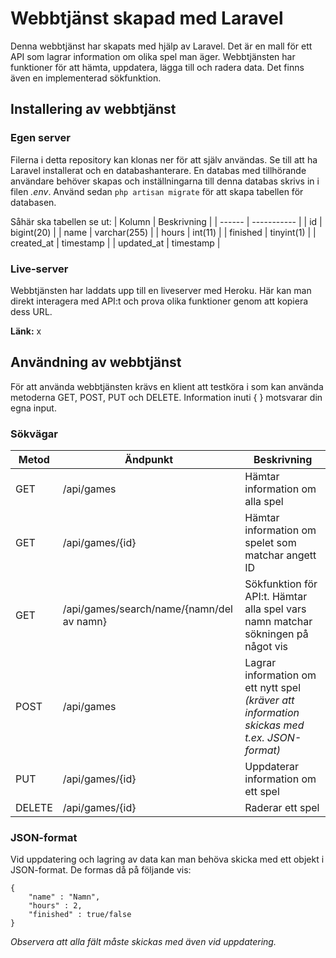 # Webbtjänst skapad med Laravel
Denna webbtjänst har skapats med hjälp av Laravel. Det är en mall för ett API som lagrar information om olika spel man äger.
Webbtjänsten har funktioner för att hämta, uppdatera, lägga till och radera data. Det finns även en implementerad sökfunktion.

## Installering av webbtjänst

### Egen server
Filerna i detta repository kan klonas ner för att själv användas. Se till att ha Laravel installerat och en databashanterare. En databas med tillhörande användare
behöver skapas och inställningarna till denna databas skrivs in i filen *.env*. Använd sedan `php artisan migrate` för att skapa tabellen för databasen.

Såhär ska tabellen se ut:
| Kolumn | Beskrivning |
| ------ | ----------- |
| id | bigint(20) |
| name | varchar(255) |
| hours | int(11) |
| finished | tinyint(1) |
| created_at | timestamp |
| updated_at | timestamp |

### Live-server
Webbtjänsten har laddats upp till en liveserver med Heroku. Här kan man direkt interagera med API:t och prova olika funktioner genom att kopiera dess URL.

**Länk:** x

## Användning av webbtjänst
För att använda webbtjänsten krävs en klient att testköra i som kan använda metoderna GET, POST, PUT och DELETE. Information inuti { } motsvarar din egna input.

### Sökvägar
| Metod | Ändpunkt | Beskrivning |
| ----- | -------- | ----------- |
| GET | /api/games | Hämtar information om alla spel |
| GET | /api/games/{id} | Hämtar information om spelet som matchar angett ID |
| GET | /api/games/search/name/{namn/del av namn} | Sökfunktion för API:t. Hämtar alla spel vars namn matchar sökningen på något vis |
| POST | /api/games | Lagrar information om ett nytt spel *(kräver att information skickas med t.ex. JSON-format)* |
| PUT | /api/games/{id} | Uppdaterar information om ett spel |
| DELETE | /api/games/{id} | Raderar ett spel |

### JSON-format
Vid uppdatering och lagring av data kan man behöva skicka med ett objekt i JSON-format. De formas då på följande vis:
```
{
    "name" : "Namn",
    "hours" : 2,
    "finished" : true/false
}
```
*Observera att alla fält måste skickas med även vid uppdatering.*
